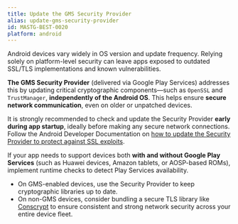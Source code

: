 ```yaml
---
title: Update the GMS Security Provider
alias: update-gms-security-provider
id: MASTG-BEST-0020
platform: android
---
```


Android devices vary widely in OS version and update frequency. Relying solely on platform-level security can leave apps exposed to outdated SSL/TLS implementations and known vulnerabilities.

**The GMS Security Provider** (delivered via Google Play Services) addresses this by updating critical cryptographic components—such as `OpenSSL` and `TrustManager`, **independently of the Android OS**. This helps ensure **secure network communication**, even on older or unpatched devices.

It is strongly recommended to check and update the Security Provider **early during app startup**, ideally before making any secure network connections. Follow the Android Developer Documentation on [how to update the Security Provider to protect against SSL exploits](https://developer.android.com/privacy-and-security/security-gms-provider "Updating Your Security Provider to Protect Against SSL Exploits").

If your app needs to support devices both **with and without Google Play Services** (such as Huawei devices, Amazon tablets, or AOSP-based ROMs), implement runtime checks to detect Play Services availability.

- On GMS-enabled devices, use the Security Provider to keep cryptographic libraries up to date.
- On non-GMS devices, consider bundling a secure TLS library like [Conscrypt](https://conscrypt.org) to ensure consistent and strong network security across your entire device fleet.

